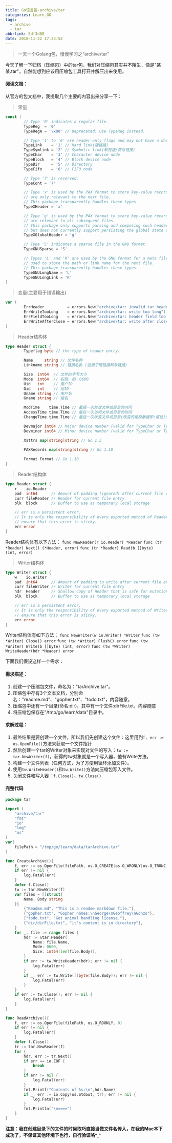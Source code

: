 ```yaml
---
title: Go语言包-archive/tar
categories: Learn_GO
tags:
  - archive
  - tar
abbrlink: 5df3d88
date: 2018-11-22 17:33:52
---
```


> 一天一个Golang包，慢慢学习之“archive/tar”

今天了解一下归档（压缩包）中的tar包，我们对压缩包其实并不陌生，像是"某某.tar"，自然能想到应该用压缩包工具打开并解压出来使用。

#### 阅读文档：

从官方的包文档中，我提取几个主要的内容出来分享一下：

> 常量

```Go
const (
        // Type '0' indicates a regular file.
        TypeReg  = '0'
        TypeRegA = '\x00' // Deprecated: Use TypeReg instead.

        // Type '1' to '6' are header-only flags and may not have a data body.
        TypeLink    = '1' // Hard link(硬链接)
        TypeSymlink = '2' // Symbolic link(软链接/符号链接)
        TypeChar    = '3' // Character device node
        TypeBlock   = '4' // Block device node
        TypeDir     = '5' // Directory
        TypeFifo    = '6' // FIFO node

        // Type '7' is reserved.
        TypeCont = '7'

        // Type 'x' is used by the PAX format to store key-value records that
        // are only relevant to the next file.
        // This package transparently handles these types.
        TypeXHeader = 'x'

        // Type 'g' is used by the PAX format to store key-value records that
        // are relevant to all subsequent files.
        // This package only supports parsing and composing such headers,
        // but does not currently support persisting the global state across files.
        TypeXGlobalHeader = 'g'

        // Type 'S' indicates a sparse file in the GNU format.
        TypeGNUSparse = 'S'

        // Types 'L' and 'K' are used by the GNU format for a meta file
        // used to store the path or link name for the next file.
        // This package transparently handles these types.
        TypeGNULongName = 'L'
        TypeGNULongLink = 'K'
)
```
> 变量(主要用于错误输出)

```Go
var (
        ErrHeader          = errors.New("archive/tar: invalid tar header")
        ErrWriteTooLong    = errors.New("archive/tar: write too long")
        ErrFieldTooLong    = errors.New("archive/tar: header field too long")
        ErrWriteAfterClose = errors.New("archive/tar: write after close")
)
```

> Header结构体

```Go
type Header struct {
        Typeflag byte // the type of header entry.

        Name     string // 文件名称
        Linkname string // 链接名称 (适用于硬链接和软链接)

        Size  int64  // 文件的字节大小
        Mode  int64  // 权限，如：0600
        Uid   int    // 用户ID
        Gid   int    // 组ID
        Uname string // 用户名
        Gname string // 组名

        ModTime    time.Time // 最后一次修改文件或目录的时间
        AccessTime time.Time // 最后一次访问文件或目录的时间
        ChangeTime time.Time // 最后一次改变文件或目录(改变的是原数据即:属性)的时间

        Devmajor int64 // Major device number (valid for TypeChar or TypeBlock)
        Devminor int64 // Minor device number (valid for TypeChar or TypeBlock)

        Xattrs map[string]string // Go 1.3
        
        PAXRecords map[string]string // Go 1.10

        Format Format // Go 1.10
}
```

> Reader结构体

```Go
type Reader struct {
	r    io.Reader
	pad  int64      // Amount of padding (ignored) after current file entry
	curr fileReader // Reader for current file entry
	blk  block      // Buffer to use as temporary local storage

	// err is a persistent error.
	// It is only the responsibility of every exported method of Reader to
	// ensure that this error is sticky.
	err error
}
```
Reader结构体有以下方法：
`func NewReader(r io.Reader) *Reader`
`func (tr *Reader) Next() (*Header, error)`
`func (tr *Reader) Read(b []byte) (int, error)`

> Writer结构体

```Go
type Writer struct {
	w    io.Writer
	pad  int64      // Amount of padding to write after current file entry
	curr fileWriter // Writer for current file entry
	hdr  Header     // Shallow copy of Header that is safe for mutations
	blk  block      // Buffer to use as temporary local storage

	// err is a persistent error.
	// It is only the responsibility of every exported method of Writer to
	// ensure that this error is sticky.
	err error
}
```
Writer结构体有如下方法：
`func NewWriter(w io.Writer) *Writer`
`func (tw *Writer) Close() error`
`func (tw *Writer) Flush() error`
`func (tw *Writer) Write(b []byte) (int, error)`
`func (tw *Writer) WriteHeader(hdr *Header) error`


下面我们假设这样一个需求：

#### 需求描述：

1. 创建一个压缩包文件，命名为："tarArchive.tar"。
2. 压缩包中存有3个文本文档，分别命名："readme.md"、"gopher.txt"、"todo.txt"，内容随意。
3. 压缩包中还有一个目录(命名:dir)，其中有一个文件:dirFile.txt，内容随意
4. 将压缩包保存在"/tmp/go/learn/data"目录中。

#### 求解过程：

1. 最终结果是要创建一个文件，所以我们先创建这个文件：这里用到`f, err := os.OpenFile()`方法来获取一个文件指针
2. 然后创建一个tar的Writer对象来实现对文件的写入：`tw := tar.NewWriter(f)`，获得的tw对象就是一个写入器，他有Write方法。
3. 构建一个文件列表（任何方式，为了方便用循环添加文件）。
4. 使用`tw.WriteHeader()`和`tw.Write()`方法向压缩包写入文件。
5. 关闭文件和写入器：`f.Close()`、`tw.Close()`


#### 完整代码
```Go
package tar

import (
	"archive/tar"
	"fmt"
	"io"
	"log"
	"os"
)
var(
	filePath = "/tmp/go/learn/data/tarArchive.tar"
)

func CreateArchive(){
	f, err := os.OpenFile(filePath, os.O_CREATE|os.O_WRONLY|os.O_TRUNC, 0666)
	if err != nil {
		log.Fatal(err)
	}
	defer f.Close()
	tw := tar.NewWriter(f)
	var files = []struct{
		Name, Body string
	}{
		{"Readme.md", "This is a readme markdown file."},
		{"gopher.txt", "Gopher names:\nGeorge\nGeoffrey\nGonzo"},
		{"todo.txt", "Get animal handling license."},
		{"dir/dirFile.txt", "it's content is in directory"},
	}
	for _, file := range files {
		hdr := &tar.Header{
			Name: file.Name,
			Mode: 0600,
			Size: int64(len(file.Body)),
		}
		if err := tw.WriteHeader(hdr); err != nil {
			log.Fatal(err)
		}
		if _, err := tw.Write([]byte(file.Body)); err != nil {
			log.Fatal(err)
		}
	}
	if err := tw.Close(); err != nil {
		log.Fatal(err)
	}
}

func ReadArchive(){
	f, err := os.OpenFile(filePath, os.O_RDONLY, 0)
	if err != nil {
		log.Fatal(err)
	}
	defer f.Close()
	tr := tar.NewReader(f)
	for {
		hdr, err := tr.Next()
		if err == io.EOF {
			break
		}
		if err != nil {
			log.Fatal(err)
		}
		fmt.Printf("Contents of %s:\n",hdr.Name)
		if _, err := io.Copy(os.Stdout, tr); err != nil {
			log.Fatal(err)
		}
		fmt.Println("\n====")
	}
}
```

**注意：我在创建目录下的文件的时候取巧直接当做文件名传入，在我的Mac本下成功了，不保证其他环境下也行，自行验证咯^_^**